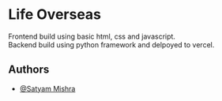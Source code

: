 
# Life Overseas 
Frontend build using basic html, css and javascript.<br>
Backend build using python framework and delpoyed to vercel.
<br>
## Authors

- [@Satyam Mishra](https://www.github.com/bedead)

